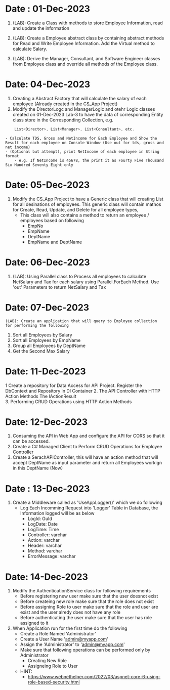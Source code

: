 # Date : 01-Dec-2023

1. (LAB): Create a Class with methods to store Employee Information, read and update the information

2.	(LAB): Create a Employee abstract class by containing abstract methods for Read and Write Employee Information. Add the Virtual method to calculate Salary.
3.	(LAB): Derive the Manager, Consultant, and Software Engineer classes from Employee class and override all methods of the Employee class.


# Date: 04-Dec-2023

1. Creating a Abstract Factory that will calculate the salary of each employee (Already created in the CS_App Project)
2. Modify the DirectorLogc and ManagerLogic and otehr Logic classes created on 01-Dec-2023 Lab-3 to have the data of corresponding Entity class store in the Corresponding Collection, e.g.
````csharp
	List<Director>, List<Manager>, List<Consultant>, etc.
````

	- Calculate TDS, Gross and NetIncome for Each Employee and Show the Result for each employee on Console Window (Use out for tds, gross and net income)
	- (Optional but attempt), print NetIncome of each employee in String format
		- e.g. If NetIncome is 45678, the print it as Fourty Five Thousand Six Hundred Seventy Eight only

# Date: 05-Dec-2023

1. Modify the CS_App Project to have a Generic class that will creating List for all desinations of employees. This generic class will contain mathos for Create, Read, Update, and Delete for all employee types,
	- This class will also contains a method   to return an employee / employees based on	following
		- EmpNo
		- EmpName
		- DeptName
		- EmpName and DeptName

# Date: 06-Dec-2023

1.	(LAB): Using Parallel class to Process all employees to calculate NetSalary and Tax for each salary using Parallel.ForEach Method. Use 'out' Parameters to return NetSalary and Tax  

# Date: 07-Dec-2023

 	(LAB): Create an application that will query to Employee collection for performing the following
1.	Sort all Employees by Salary
2.	Sort all Employees by EmpName
3.	Group all Employees by DeptName
4.	Get the Second Max Salary


# Date: 11-Dec-2023

1 Create a repository for Data Access for API Project. Register the DbContext and Repository in DI Container
2.	The API Controller  with HTTP Action Methods
	The IActionResult	 
3. Performing CRUD Operations using HTTP Action Methods

# Date: 12-Dec-2023

1. Consuming the API in Web App and configure the API for CORS so that it can be accessed.
2. Create a C# Managed Client to Perform CRUD Operations for Employee Controller 
3. Create a SerachAPIController, this will have an action method that will accept DeptName as input parameter and return all Employees workign in this DeptName  (Now)  


# Date : 13-Dec-2023

1. Create a Middleware called as 'UseAppLogger()' which we do  following
	- Log Each Incomming Request into 'Logger' Table in Database, the Information logged will be as below
		- LogId: GuId
		- LogDate: Date
		- LogTime: Time
		- Controller: varchar
		- Action: varchar
		- Header: varchar
		- Method: varchar
		- ErrorMessage: varchar

# Date: 14-Dec-2023

1. Modify the AuthenticationService class for following requirements
	- Before registering new user make sure that the user doesnot exist
	- Before createing new role make sure that the role does not exist
	- Before assigning Role to user make sure that the role and user are exist and the user alredy does not have any role
	- Before authenticating the user make sure that the user has role assigned to it
2. When Application run for the first time do the following
	- Create a Role Named 'Administrator'
	- Create a User Name 'admin@myapp.com'
	- Assign the 'Administrator' to 'admin@myapp.com'
	- Make sure that following operations can be performed only by Administrator
		- Creating New Role
		- Assigneing Role to User
	- HINT:
		- https://www.webnethelper.com/2022/03/aspnet-core-6-using-role-based-security.html 

